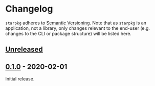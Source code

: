 # Changelog

`starpkg` adheres to [Semantic Versioning](https://semver.org/spec/v2.0.0.html). Note that as `starpkg` is an application, not a library, only changes relevant to the end-user (e.g. changes to the CLI or package structure) will be listed here.

## [Unreleased]

## [0.1.0] - 2020-02-01
Initial release.

[Unreleased]: https://github.com/olivierlacan/keep-a-changelog/compare/v0.1.0...HEAD
[0.1.0]: https://github.com/olivierlacan/keep-a-changelog/releases/tag/v0.1.0
